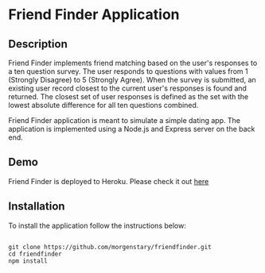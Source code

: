 # Friend Finder Application

## Description
Friend Finder implements friend matching based on the user's responses to a ten question survey. The user responds to questions with values from 1 (Strongly Disagree) to 5 (Strongly Agree). When the survey is submitted, an existing user record closest to the current user's responses is found and returned. The closest set of user responses is defined as the set with the lowest absolute difference for all ten questions combined.

Friend Finder application is meant to simulate a simple dating app. The application is implemented using a Node.js and Express server on the back end.

## Demo
Friend Finder is deployed to Heroku. Please check it out <a href="https://mighty-atoll-77313.herokuapp.com/" rel="nofollow">here</a>

## Installation
To install the application follow the instructions below:
<pre><code>
git clone https://github.com/morgenstary/friendfinder.git
cd friendfinder
npm install
</code></pre>
